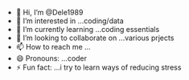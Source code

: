 - 👋 Hi, I’m @Dele1989
- 👀 I’m interested in ...coding/data
- 🌱 I’m currently learning ...coding essentials
- 💞️ I’m looking to collaborate on ...various prjects
- 📫 How to reach me ...
- 😄 Pronouns: ...coder
- ⚡ Fun fact: ...i try to learn ways of reducing stress

<!---
Dele1989/Dele1989 is a ✨ special ✨ repository because its `README.md` (this file) appears on your GitHub profile.
You can click the Preview link to take a look at your changes.
--->
